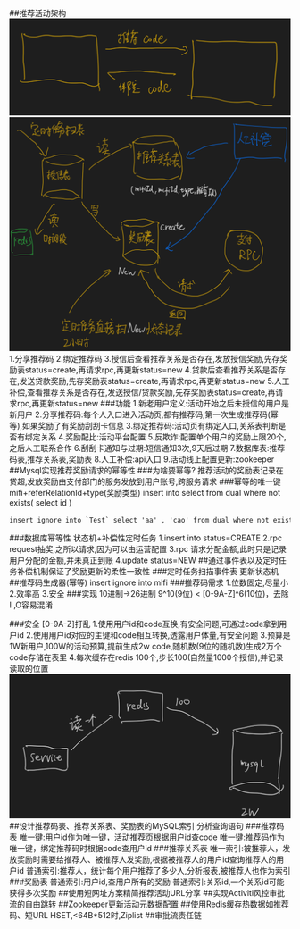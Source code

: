 ##推荐活动架构
![](.z_project_项目_小米_01_小米金融海外贷超平台_images/638cab9e.png)
![](.z_project_项目_xm金融_01_海外贷超平台_images/f5886e1a.png)
1.分享推荐码
2.绑定推荐码
3.授信后查看推荐关系是否存在,发放授信奖励,先存奖励表status=create,再请求rpc,再更新status=new
4.贷款后查看推荐关系是否存在,发送贷款奖励,先存奖励表status=create,再请求rpc,再更新status=new
5.人工补偿,查看推荐关系是否存在,发送授信/贷款奖励,先存奖励表status=create,再请求rpc,再更新status=new
###功能
1.新老用户定义:活动开始之后未授信的用户是新用户
2.分享推荐码:每个人入口进入活动页,都有推荐码,第一次生成推荐码(幂等),如果奖励了有奖励刮刮卡信息
3.绑定推荐码:活动页有绑定入口,关系表判断是否有绑定关系
4.奖励配比:活动平台配置
5.反欺诈:配置单个用户的奖励上限20个,之后人工联系合作
6.刮刮卡通知与过期:短信通知3次,9天后过期
7.数据库表:推荐码表,推荐关系表,奖励表
8.人工补偿:api入口
9.活动线上配置更新:zookeeper
##Mysql实现推荐奖励请求的幂等性
###为啥要幂等?
推荐活动的奖励表记录在贷超,发放奖励由支付部门的服务发放到用户账号,跨服务请求
###幂等的唯一键
mifi+referRelationId+type(奖励类型)
insert into  select from dual where not exists( select id )
```asp
insert ignore into `Test` select 'aa' , 'cao' from dual where not exists(select 1 from Test where `first_name`='aa' and `second_name`='bb');
```
###数据库幂等性
状态机+补偿性定时任务
1.insert into  status=CREATE
2.rpc request抽奖,之所以请求,因为可以由运营配置
3.rpc 请求分配金额,此时只是记录用户分配的金额,并未真正到账
4.update status=NEW
##通过事件表以及定时任务补偿机制保证了奖励更新的柔性一致性
###定时任务扫描事件表
更新状态机
##推荐码生成器(幂等)
insert ignore into mifi
###推荐码需求
1.位数固定,尽量小
2.效率高
3.安全
###实现
10进制->26进制
9^10(9位) < [0-9A-Z]^6(10位)，去除I ,O容易混淆


###安全
[0-9A-Z]打乱
1.使用用户id和code互换,有安全问题,可通过code拿到用户id
2.使用用户id对应的主键和code相互转换,透露用户体量,有安全问题
3.预算是1W新用户,100W的活动预算,提前生成2w code,随机数(9位的随机数)生成2万个code存储在表里
4.每次缓存在redis 100个,步长100(自然量1000个授信),并记录读取的位置
![](.z_project_项目_xm金融_01_海外贷超平台_images/bb75368e.png)
##设计推荐码表、推荐关系表、奖励表的MySQL索引
分析查询语句
###推荐码表
唯一键:用户id作为唯一键，活动推荐页根据用户id查code
唯一键:推荐码作为唯一键，绑定推荐码时根据code查用户id
###推荐关系表
唯一索引:被推荐人，发放奖励时需要给推荐人、被推荐人发奖励,根据被推荐人的用户id查询推荐人的用户id
普通索引:推荐人，统计每个用户推荐了多少人,分析报表,被推荐人也作为索引
###奖励表
普通索引:用户id,查用户所有的奖励
普通索引:关系id,一个关系id可能获得多次奖励
##使用短网址方案精简推荐活动URL分享
##实现Activiti风控审批流的自由跳转
##Zookeeper更新活动元数据配置
##使用Redis缓存热数据如推荐码、短URL
HSET,<64B*512时,Ziplist
##审批流责任链
